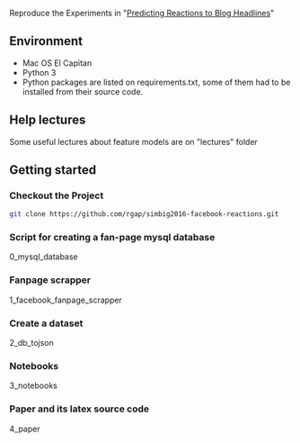 Reproduce the Experiments in "[Predicting Reactions to Blog Headlines](http://bit.ly/2czObz2)"

## Environment

- Mac OS El Capitan
- Python 3
- Python packages are listed on requirements.txt, some of them had to be installed from their source code.

## Help lectures

Some useful lectures about feature models are on "lectures" folder

## Getting started

### Checkout the Project

```sh
git clone https://github.com/rgap/simbig2016-facebook-reactions.git
```

### Script for creating a fan-page mysql database

0_mysql_database

### Fanpage scrapper

1_facebook_fanpage_scrapper

### Create a dataset

2_db_tojson

### Notebooks

3_notebooks

### Paper and its latex source code

4_paper
